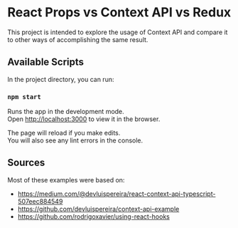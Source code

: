 # React Props vs Context API vs Redux

This project is intended to explore the usage of Context API and compare it to other ways of accomplishing the same result.

## Available Scripts

In the project directory, you can run:

### `npm start`

Runs the app in the development mode.\
Open [http://localhost:3000](http://localhost:3000) to view it in the browser.

The page will reload if you make edits.\
You will also see any lint errors in the console.

## Sources

Most of these examples were based on:

* https://medium.com/@devluispereira/react-context-api-typescript-507eec884549
* https://github.com/devluispereira/context-api-example
* https://github.com/rodrigoxavier/using-react-hooks